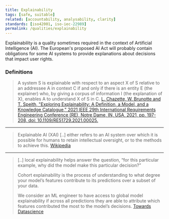 ```yaml
---
title: Explainability
tags: [safe, suitable]
related: [accountability, analysability, clarity]
standards: [iso42001, iso-iec-22989]
permalink: /qualities/explainability
---
```

Explainability is a quality sometimes required in the context of Artificial Intelligence (AI). The European's proposed AI Act will probably contain obligations for some AI systems to provide explanations about decisions that impact user rights.

### Definitions

> A system S is explainable with respect to an aspect X of S relative to an addressee A in context C if and only if there is an entity E (the explainer) who, by giving a corpus of information I (the explanation of X), enables A to understand X of S in C.
> [L. Chazette, W. Brunotte and T. Speith, "Exploring Explainability: A Definition, a Model, and a Knowledge Catalogue," 2021 IEEE 29th International Requirements Engineering Conference (RE), Notre Dame, IN, USA, 2021, pp. 197-208, doi: 10.1109/RE51729.2021.00025.](https://ieeexplore.ieee.org/document/9604587)

<hr class="with-no-margin"/>

> Explainable AI (XAI) [..] either refers to an AI system over which it is possible for humans to retain intellectual oversight, or to the methods to achieve this.
> [Wikipedia](https://en.wikipedia.org/wiki/Explainable_artificial_intelligence)

<hr class="with-no-margin"/>

> [..] local explainability helps answer the question, “for this particular example, why did the model make this particular decision?”
> 
>Cohort explainability is the process of understanding to what degree your model’s features contribute to its predictions over a subset of your data.
> 
> We consider an ML engineer to have access to global model explainability if across all predictions they are able to attribute which features contributed the most to the model’s decisions.
> [Towards Datascience](https://towardsdatascience.com/a-look-into-global-cohort-and-local-model-explainability-973bd449969f)
